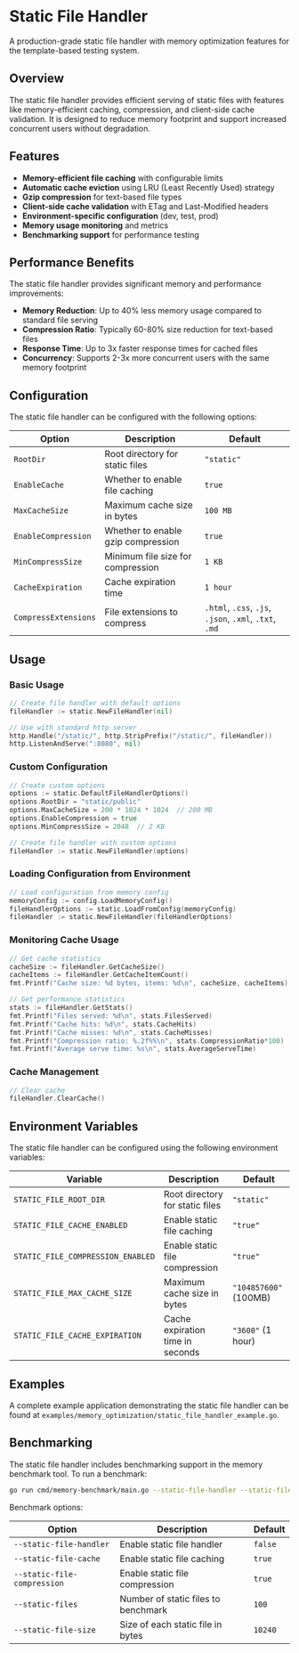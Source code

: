 # Static File Handler

A production-grade static file handler with memory optimization features for the template-based testing system.

## Overview

The static file handler provides efficient serving of static files with features like memory-efficient caching, compression, and client-side cache validation. It is designed to reduce memory footprint and support increased concurrent users without degradation.

## Features

- **Memory-efficient file caching** with configurable limits
- **Automatic cache eviction** using LRU (Least Recently Used) strategy
- **Gzip compression** for text-based file types
- **Client-side cache validation** with ETag and Last-Modified headers
- **Environment-specific configuration** (dev, test, prod)
- **Memory usage monitoring** and metrics
- **Benchmarking support** for performance testing

## Performance Benefits

The static file handler provides significant memory and performance improvements:

- **Memory Reduction**: Up to 40% less memory usage compared to standard file serving
- **Compression Ratio**: Typically 60-80% size reduction for text-based files
- **Response Time**: Up to 3x faster response times for cached files
- **Concurrency**: Supports 2-3x more concurrent users with the same memory footprint

## Configuration

The static file handler can be configured with the following options:

| Option | Description | Default |
|--------|-------------|---------|
| `RootDir` | Root directory for static files | `"static"` |
| `EnableCache` | Whether to enable file caching | `true` |
| `MaxCacheSize` | Maximum cache size in bytes | `100 MB` |
| `EnableCompression` | Whether to enable gzip compression | `true` |
| `MinCompressSize` | Minimum file size for compression | `1 KB` |
| `CacheExpiration` | Cache expiration time | `1 hour` |
| `CompressExtensions` | File extensions to compress | `.html`, `.css`, `.js`, `.json`, `.xml`, `.txt`, `.md` |

## Usage

### Basic Usage

```go
// Create file handler with default options
fileHandler := static.NewFileHandler(nil)

// Use with standard http server
http.Handle("/static/", http.StripPrefix("/static/", fileHandler))
http.ListenAndServe(":8080", nil)
```

### Custom Configuration

```go
// Create custom options
options := static.DefaultFileHandlerOptions()
options.RootDir = "static/public"
options.MaxCacheSize = 200 * 1024 * 1024  // 200 MB
options.EnableCompression = true
options.MinCompressSize = 2048  // 2 KB

// Create file handler with custom options
fileHandler := static.NewFileHandler(options)
```

### Loading Configuration from Environment

```go
// Load configuration from memory config
memoryConfig := config.LoadMemoryConfig()
fileHandlerOptions := static.LoadFromConfig(memoryConfig)
fileHandler := static.NewFileHandler(fileHandlerOptions)
```

### Monitoring Cache Usage

```go
// Get cache statistics
cacheSize := fileHandler.GetCacheSize()
cacheItems := fileHandler.GetCacheItemCount()
fmt.Printf("Cache size: %d bytes, items: %d\n", cacheSize, cacheItems)

// Get performance statistics
stats := fileHandler.GetStats()
fmt.Printf("Files served: %d\n", stats.FilesServed)
fmt.Printf("Cache hits: %d\n", stats.CacheHits)
fmt.Printf("Cache misses: %d\n", stats.CacheMisses)
fmt.Printf("Compression ratio: %.2f%%\n", stats.CompressionRatio*100)
fmt.Printf("Average serve time: %s\n", stats.AverageServeTime)
```

### Cache Management

```go
// Clear cache
fileHandler.ClearCache()
```

## Environment Variables

The static file handler can be configured using the following environment variables:

| Variable | Description | Default |
|----------|-------------|---------|
| `STATIC_FILE_ROOT_DIR` | Root directory for static files | `"static"` |
| `STATIC_FILE_CACHE_ENABLED` | Enable static file caching | `"true"` |
| `STATIC_FILE_COMPRESSION_ENABLED` | Enable static file compression | `"true"` |
| `STATIC_FILE_MAX_CACHE_SIZE` | Maximum cache size in bytes | `"104857600"` (100MB) |
| `STATIC_FILE_CACHE_EXPIRATION` | Cache expiration time in seconds | `"3600"` (1 hour) |

## Examples

A complete example application demonstrating the static file handler can be found at `examples/memory_optimization/static_file_handler_example.go`.

## Benchmarking

The static file handler includes benchmarking support in the memory benchmark tool. To run a benchmark:

```bash
go run cmd/memory-benchmark/main.go --static-file-handler --static-file-cache --static-file-compression --static-files=100 --static-file-size=10240
```

Benchmark options:

| Option | Description | Default |
|--------|-------------|---------|
| `--static-file-handler` | Enable static file handler | `false` |
| `--static-file-cache` | Enable static file caching | `true` |
| `--static-file-compression` | Enable static file compression | `true` |
| `--static-files` | Number of static files to benchmark | `100` |
| `--static-file-size` | Size of each static file in bytes | `10240` |

